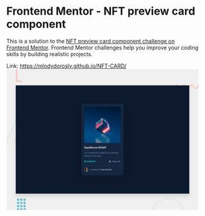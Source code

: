 # Frontend Mentor - NFT preview card component

This is a solution to the [NFT preview card component challenge on Frontend Mentor](https://www.frontendmentor.io/challenges/nft-preview-card-component-SbdUL_w0U). Frontend Mentor challenges help you improve your coding skills by building realistic projects.

Link: https://mlodydorosly.github.io/NFT-CARD/
![Design preview for the NFT preview card component coding challenge](./design/desktop-preview.jpg)

